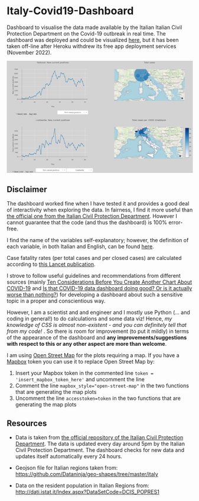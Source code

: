 # Italy-Covid19-Dashboard

Dashboard to visualise the data made available by the Italian Italian Civil Protection Department on the Covid-19 outbreak in real time.
The dashboard was deployed and could be visualized [here](https://italy-covid19-dashboard.herokuapp.com/), but it has been taken off-line after Heroku withdrew its free app deployment services (November 2022).

![Dashboard screenshot](screenshot.PNG)


## Disclaimer
The dashboard worked fine when I have tested it and provides a good deal of interactivity when exploring the data. In fairness, I find it more useful than [the official one from the Italian Civil Protection Department](http://opendatadpc.maps.arcgis.com/apps/opsdashboard/index.html#/b0c68bce2cce478eaac82fe38d4138b1).  However I cannot guarantee that the code (and thus the dashboard) is 100% error-free.

I find the name of the variables self-explanatory; however, the definition of each variable, in both Italian and English, can be found [here](https://github.com/pcm-dpc/COVID-19/blob/master/README.md).

Case fatality rates (per total cases and per closed cases) are calculated according to [this Lancet publication](https://www.thelancet.com/journals/laninf/article/PIIS1473-3099(20)30246-2/fulltext).

I strove to follow useful guidelines and recommendations from different sources (mainly [Ten Considerations Before You Create Another Chart About COVID-19]([https://medium.com/nightingale/ten-considerations-before-you-create-another-chart-about-covid-19-27d3bd691be8](https://medium.com/nightingale/ten-considerations-before-you-create-another-chart-about-covid-19-27d3bd691be8)) and [Is that COVID-19 data dashboard doing good? Or is it actually worse than nothing?](https://towardsdatascience.com/is-that-covid-19-data-dashboard-doing-good-or-is-it-actually-worse-than-nothing-de43da1c98be)) for developing a dashboard about such a sensitive topic in a proper and conscientious way. 

However, I am a scientist and and engineer and I mostly use Python (... and coding in general!) to do calculations and some data viz! Hence, *my knowledge of CSS is almost non-existent - and you can definitely tell that from my code!* . So there is room for improvement (to put it mildly) in terms of the appearance of the dashboard and **any improvements/suggestions with respect to this or any other aspect are more than welcome**. 

I am using [Open Street Map](https://www.openstreetmap.org) for the plots requiring a map. If you have a [Mapbox](https://www.mapbox.com/) token you can use it to replace Open Street Map by:
1. Insert your Mapbox token in the commented line `token = 'insert_mapbox_token_here'` and uncomment the line
2. Comment the line `mapbox_style="open-street-map"` in the two functions that are generating the map plots
3. Uncomment the line `accesstoken=token` in the two functions that are generating the map plots

## Resources
* Data is taken from [the official repository of the Italian Civil Protection Department](https://github.com/pcm-dpc/COVID-19). The data is updated every day around 5pm by the Italian Civil Protection Department. The dashboard checks for new data and updates itself automatically every 24 hours.

* Geojson file for Italian regions taken from: https://github.com/Dataninja/geo-shapes/tree/master/italy

* Data on the resident population in Italian Regions from: http://dati.istat.it/Index.aspx?DataSetCode=DCIS_POPRES1
